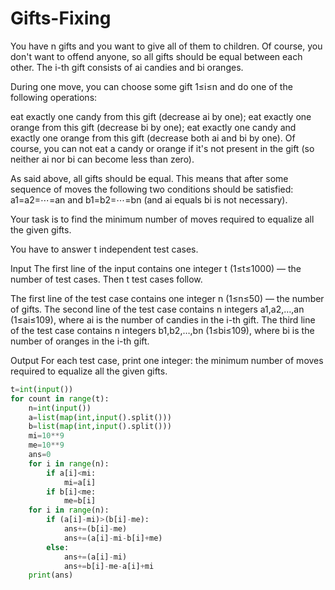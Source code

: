 # Gifts-Fixing
You have n gifts and you want to give all of them to children. Of course, you don't want to offend anyone, so all gifts should be equal between each other. The i-th gift consists of ai candies and bi oranges.

During one move, you can choose some gift 1≤i≤n and do one of the following operations:

eat exactly one candy from this gift (decrease ai by one);
eat exactly one orange from this gift (decrease bi by one);
eat exactly one candy and exactly one orange from this gift (decrease both ai and bi by one).
Of course, you can not eat a candy or orange if it's not present in the gift (so neither ai nor bi can become less than zero).

As said above, all gifts should be equal. This means that after some sequence of moves the following two conditions should be satisfied: a1=a2=⋯=an and b1=b2=⋯=bn (and ai equals bi is not necessary).

Your task is to find the minimum number of moves required to equalize all the given gifts.

You have to answer t independent test cases.

Input
The first line of the input contains one integer t (1≤t≤1000) — the number of test cases. Then t test cases follow.

The first line of the test case contains one integer n (1≤n≤50) — the number of gifts. The second line of the test case contains n integers a1,a2,…,an (1≤ai≤109), where ai is the number of candies in the i-th gift. The third line of the test case contains n integers b1,b2,…,bn (1≤bi≤109), where bi is the number of oranges in the i-th gift.

Output
For each test case, print one integer: the minimum number of moves required to equalize all the given gifts.
```python
t=int(input())
for count in range(t):
    n=int(input())
    a=list(map(int,input().split()))
    b=list(map(int,input().split()))
    mi=10**9
    me=10**9
    ans=0
    for i in range(n):
        if a[i]<mi:
            mi=a[i]
        if b[i]<me:
            me=b[i]
    for i in range(n):
        if (a[i]-mi)>(b[i]-me):
            ans+=(b[i]-me)
            ans+=(a[i]-mi-b[i]+me)
        else:
            ans+=(a[i]-mi)
            ans+=b[i]-me-a[i]+mi
    print(ans)
        
```
